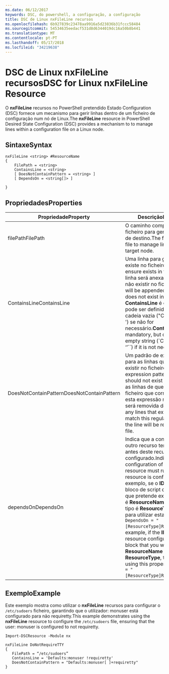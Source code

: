 ```yaml
---
ms.date: 06/12/2017
keywords: DSC, do powershell, a configuração, a configuração
title: DSC de Linux nxFileLine recursos
ms.openlocfilehash: 6b927839c23478aa9916a5d23836b31fccc58484
ms.sourcegitcommit: 54534635eedacf531d8d6344019dc16a50b8b441
ms.translationtype: MT
ms.contentlocale: pt-PT
ms.lasthandoff: 05/17/2018
ms.locfileid: "34219638"
---
```

# <a name="dsc-for-linux-nxfileline-resource"></a><span data-ttu-id="c3059-103">DSC de Linux nxFileLine recursos</span><span class="sxs-lookup"><span data-stu-id="c3059-103">DSC for Linux nxFileLine Resource</span></span>

<span data-ttu-id="c3059-104">O **nxFileLine** recursos no PowerShell pretendido Estado Configuration (DSC) fornece um mecanismo para gerir linhas dentro de um ficheiro de configuração num nó de Linux.</span><span class="sxs-lookup"><span data-stu-id="c3059-104">The **nxFileLine** resource in PowerShell Desired State Configuration (DSC) provides a mechanism to to manage lines within a configuration file on a Linux node.</span></span>

## <a name="syntax"></a><span data-ttu-id="c3059-105">Sintaxe</span><span class="sxs-lookup"><span data-stu-id="c3059-105">Syntax</span></span>

```
nxFileLine <string> #ResourceName
{
    FilePath = <string>
    ContainsLine = <string>
    [ DoesNotContainPattern = <string> ]
    [ DependsOn = <string[]> ]

}
```

## <a name="properties"></a><span data-ttu-id="c3059-106">Propriedades</span><span class="sxs-lookup"><span data-stu-id="c3059-106">Properties</span></span>

|  <span data-ttu-id="c3059-107">Propriedade</span><span class="sxs-lookup"><span data-stu-id="c3059-107">Property</span></span> |  <span data-ttu-id="c3059-108">Descrição</span><span class="sxs-lookup"><span data-stu-id="c3059-108">Description</span></span> |
|---|---|
| <span data-ttu-id="c3059-109">filePath</span><span class="sxs-lookup"><span data-stu-id="c3059-109">FilePath</span></span>| <span data-ttu-id="c3059-110">O caminho completo para o ficheiro para gerir linhas no nó de destino.</span><span class="sxs-lookup"><span data-stu-id="c3059-110">The full path to the file to manage lines in on the target node.</span></span>|
| <span data-ttu-id="c3059-111">ContainsLine</span><span class="sxs-lookup"><span data-stu-id="c3059-111">ContainsLine</span></span>| <span data-ttu-id="c3059-112">Uma linha para garantir que existe no ficheiro.</span><span class="sxs-lookup"><span data-stu-id="c3059-112">A line to ensure exists in the file.</span></span> <span data-ttu-id="c3059-113">Esta linha será anexada ao ficheiro se não existir no ficheiro.</span><span class="sxs-lookup"><span data-stu-id="c3059-113">This line will be appended to the file if it does not exist in the file.</span></span> <span data-ttu-id="c3059-114">**ContainsLine** é obrigatório, mas pode ser definido como uma cadeia vazia ("ContainsLine = ' ') se não for necessário.</span><span class="sxs-lookup"><span data-stu-id="c3059-114">**ContainsLine** is mandatory, but can be set to an empty string (\`ContainsLine = ‘’\`\`) if it is not needed.</span></span>|
| <span data-ttu-id="c3059-115">DoesNotContainPattern</span><span class="sxs-lookup"><span data-stu-id="c3059-115">DoesNotContainPattern</span></span>| <span data-ttu-id="c3059-116">Um padrão de expressão regular para as linhas que não deve existir no ficheiro.</span><span class="sxs-lookup"><span data-stu-id="c3059-116">A regular expression pattern for lines that should not exist in the file.</span></span> <span data-ttu-id="c3059-117">Para as linhas de que existe no ficheiro que correspondem a esta expressão regular, a linha será removida do ficheiro.</span><span class="sxs-lookup"><span data-stu-id="c3059-117">For any lines that exist in the file that match this regular expression, the line will be removed from the file.</span></span>|
| <span data-ttu-id="c3059-118">dependsOn</span><span class="sxs-lookup"><span data-stu-id="c3059-118">DependsOn</span></span> | <span data-ttu-id="c3059-119">Indica que a configuração de outro recurso tem de executar antes deste recurso é configurado.</span><span class="sxs-lookup"><span data-stu-id="c3059-119">Indicates that the configuration of another resource must run before this resource is configured.</span></span> <span data-ttu-id="c3059-120">Por exemplo, se o **ID** do recurso de bloco de script de configuração que pretende executar primeiro é **ResourceName** e o respetivo tipo é **ResourceType**, a sintaxe para utilizar esta a propriedade é `DependsOn = "[ResourceType]ResourceName"`.</span><span class="sxs-lookup"><span data-stu-id="c3059-120">For example, if the **ID** of the resource configuration script block that you want to run first is **ResourceName** and its type is **ResourceType**, the syntax for using this property is `DependsOn = "[ResourceType]ResourceName"`.</span></span>|

## <a name="example"></a><span data-ttu-id="c3059-121">Exemplo</span><span class="sxs-lookup"><span data-stu-id="c3059-121">Example</span></span>

<span data-ttu-id="c3059-122">Este exemplo mostra como utilizar o **nxFileLine** recursos para configurar o `/etc/sudoers` ficheiro, garantindo que o utilizador: monuser está configurado para não requiretty.</span><span class="sxs-lookup"><span data-stu-id="c3059-122">This example demonstrates using the **nxFileLine** resource to configure the `/etc/sudoers` file, ensuring that the user: monuser is configured to not requiretty.</span></span>

```
Import-DSCResource -Module nx

nxFileLine DoNotRequireTTY
{
   FilePath = “/etc/sudoers”
   ContainsLine = 'Defaults:monuser !requiretty'
   DoesNotContainPattern = "Defaults:monuser[ ]+requiretty"
}
```